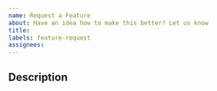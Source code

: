 ```yaml
---
name: Request a Feature
about: Have an idea how to make this better? Let us know
title:
labels: feature-request
assignees:
---
```


## Description

